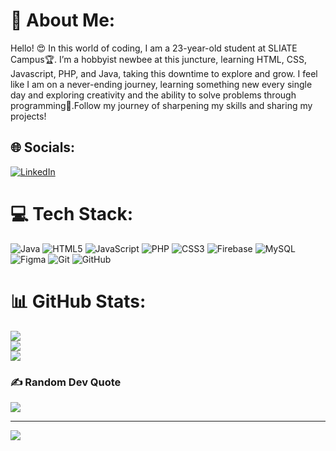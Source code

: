 # 💫 About Me:
Hello! 😍 In this world of coding, I am a 23-year-old student at SLIATE Campus🏆. I’m a hobbyist newbee at this juncture, learning HTML, CSS, Javascript, PHP, and Java, taking this downtime to explore and grow. I feel like I am on a never-ending journey, learning something new every single day and exploring creativity and the ability to solve problems through programming🎉.Follow my journey of sharpening my skills and sharing my projects!


## 🌐 Socials:
[![LinkedIn](https://img.shields.io/badge/LinkedIn-%230077B5.svg?logo=linkedin&logoColor=white)](https://linkedin.com/in/nimesh-lak-sri-60874b328) 

# 💻 Tech Stack:
![Java](https://img.shields.io/badge/java-%23ED8B00.svg?style=for-the-badge&logo=openjdk&logoColor=white) ![HTML5](https://img.shields.io/badge/html5-%23E34F26.svg?style=for-the-badge&logo=html5&logoColor=white) ![JavaScript](https://img.shields.io/badge/javascript-%23323330.svg?style=for-the-badge&logo=javascript&logoColor=%23F7DF1E) ![PHP](https://img.shields.io/badge/php-%23777BB4.svg?style=for-the-badge&logo=php&logoColor=white) ![CSS3](https://img.shields.io/badge/css3-%231572B6.svg?style=for-the-badge&logo=css3&logoColor=white) ![Firebase](https://img.shields.io/badge/firebase-%23039BE5.svg?style=for-the-badge&logo=firebase) ![MySQL](https://img.shields.io/badge/mysql-4479A1.svg?style=for-the-badge&logo=mysql&logoColor=white) ![Figma](https://img.shields.io/badge/figma-%23F24E1E.svg?style=for-the-badge&logo=figma&logoColor=white) ![Git](https://img.shields.io/badge/git-%23F05033.svg?style=for-the-badge&logo=git&logoColor=white) ![GitHub](https://img.shields.io/badge/github-%23121011.svg?style=for-the-badge&logo=github&logoColor=white)
# 📊 GitHub Stats:
![](https://github-readme-stats.vercel.app/api?username=NIMESHLAKSRI&theme=dark&hide_border=false&include_all_commits=false&count_private=false)<br/>
![](https://github-readme-streak-stats.herokuapp.com/?user=NIMESHLAKSRI&theme=dark&hide_border=false)<br/>
![](https://github-readme-stats.vercel.app/api/top-langs/?username=NIMESHLAKSRI&theme=dark&hide_border=false&include_all_commits=false&count_private=false&layout=compact)

### ✍️ Random Dev Quote
![](https://quotes-github-readme.vercel.app/api?type=horizontal&theme=radical)

---
[![](https://visitcount.itsvg.in/api?id=NIMESHLAKSRI&icon=0&color=0)](https://visitcount.itsvg.in)

<!-- Proudly created with GPRM ( https://gprm.itsvg.in ) -->
